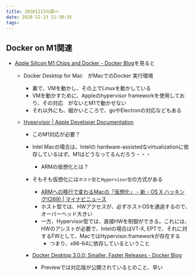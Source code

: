```yaml
---
title: 20201213の調べ
date: 2020-12-13 11:30:35
tags:
---
```


## Docker on M1関連
- [Apple Silicon M1 Chips and Docker \- Docker Blog](https://www.docker.com/blog/apple-silicon-m1-chips-and-docker/?utm_campaign=IT+Pro&utm_content=1605547520&utm_medium=social&utm_source=Organic)を見ると

    - Docker Desktop for Mac　がMacでのDocker 実行環境
        - 裏で、VMを動かし、その上でLinuxを動かしている
        - VMを動かすために、Appleのhypervisor frameworkを使用しており、その対応　がないとM1で動かせない
        - それ以外にも、細かいところで、goやElectronの対応などもある

    - [Hypervisor \| Apple Developer Documentation](https://developer.apple.com/documentation/hypervisor)
        - このM1対応が必要？
        - Intel Macの場合は、Intelの hardware-assistedなvirtualizationに依存しているはず。M1はどうなってるんだろう・・・
            - ARMの仮想化とは？

        - そもそも仮想化には`ホスト型`と`Hypervisor型`の方式がある
            - [ARMへの移行で変わるMacの「仮想化」 \- 新・OS X ハッキング\!\(269\) \| マイナビニュース](https://news.mynavi.jp/article/osxhack-269/)
            - ホスト型では、HWアクセスが、必ずホストOSを通過するので、オーバーヘッド大きい
            - 一方、Hypervisor型では、直接HWを制御ができる。これには、HWのアシストが必要で、Intelの場合はVT-X, EPTで、それに対するFWとして、MacではHypervisor.frameworkが存在する
                - つまり、x86-64に依存しているということ

        - [Docker Desktop 3\.0\.0: Smaller, Faster Releases \- Docker Blog](https://www.docker.com/blog/docker-desktop-3-0-0-smaller-faster-releases/)
            - Previewでは対応版が公開されているとのこと、早い